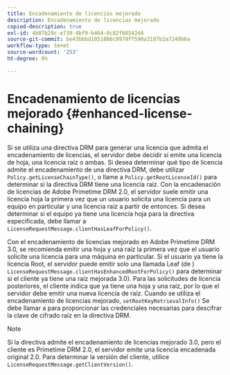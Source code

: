 ```yaml
---
title: Encadenamiento de licencias mejorado
description: Encadenamiento de licencias mejorado
copied-description: true
exl-id: 4b07b29c-e739-4bf9-b464-0c82f68542d4
source-git-commit: be43bbbd1051886c8979ff590a3197b2a7249b6a
workflow-type: tm+mt
source-wordcount: '253'
ht-degree: 0%

---
```


# Encadenamiento de licencias mejorado {#enhanced-license-chaining}

Si se utiliza una directiva DRM para generar una licencia que admita el encadenamiento de licencias, el servidor debe decidir si emite una licencia de hoja, una licencia raíz o ambas. Si desea determinar qué tipo de licencia admite el encadenamiento de una directiva DRM, debe utilizar `Policy.getLicenseChainType()`, o llame a `Policy.getRootLicenseId()` para determinar si la directiva DRM tiene una licencia raíz. Con la encadenación de licencias de Adobe Primetime DRM 2.0, el servidor suele emitir una licencia hoja la primera vez que un usuario solicita una licencia para un equipo en particular y una licencia raíz a partir de entonces. Si desea determinar si el equipo ya tiene una licencia hoja para la directiva especificada, debe llamar a `LicenseRequestMessage.clientHasLeafForPolicy()`.

Con el encadenamiento de licencias mejorado en Adobe Primetime DRM 3.0, se recomienda emitir una hoja y una raíz la primera vez que el usuario solicite una licencia para una máquina en particular. Si el usuario ya tiene la licencia Root, el servidor puede emitir solo una llamada Leaf (de ) `LicenseRequestMessage.clientHasEnhancedRootForPolicy()` para determinar si el cliente ya tiene una raíz mejorada 3.0). Para las solicitudes de licencia posteriores, el cliente indica que ya tiene una hoja y una raíz, por lo que el servidor debe emitir una nueva licencia de raíz. Cuando se utiliza el encadenamiento de licencias mejorado, `setRootKeyRetrievalInfo()` Se debe llamar a para proporcionar las credenciales necesarias para descifrar la clave de cifrado raíz en la directiva DRM.

>[!NOTE]
>
>Si la directiva admite el encadenamiento de licencias mejorado 3.0, pero el cliente es Primetime DRM 2.0, el servidor emite una licencia encadenada original 2.0. Para determinar la versión del cliente, utilice `LicenseRequestMessage.getClientVersion()`.

